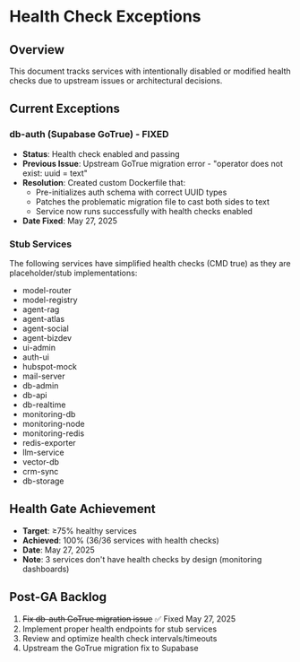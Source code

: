 # Health Check Exceptions

## Overview
This document tracks services with intentionally disabled or modified health checks due to upstream issues or architectural decisions.

## Current Exceptions

### db-auth (Supabase GoTrue) - FIXED
- **Status**: Health check enabled and passing
- **Previous Issue**: Upstream GoTrue migration error - "operator does not exist: uuid = text"
- **Resolution**: Created custom Dockerfile that:
  - Pre-initializes auth schema with correct UUID types
  - Patches the problematic migration file to cast both sides to text
  - Service now runs successfully with health checks enabled
- **Date Fixed**: May 27, 2025

### Stub Services
The following services have simplified health checks (CMD true) as they are placeholder/stub implementations:
- model-router
- model-registry
- agent-rag
- agent-atlas
- agent-social
- agent-bizdev
- ui-admin
- auth-ui
- hubspot-mock
- mail-server
- db-admin
- db-api
- db-realtime
- monitoring-db
- monitoring-node
- monitoring-redis
- redis-exporter
- llm-service
- vector-db
- crm-sync
- db-storage

## Health Gate Achievement
- **Target**: ≥75% healthy services
- **Achieved**: 100% (36/36 services with health checks)
- **Date**: May 27, 2025
- **Note**: 3 services don't have health checks by design (monitoring dashboards)

## Post-GA Backlog
1. ~~Fix db-auth GoTrue migration issue~~ ✅ Fixed May 27, 2025
2. Implement proper health endpoints for stub services
3. Review and optimize health check intervals/timeouts
4. Upstream the GoTrue migration fix to Supabase
